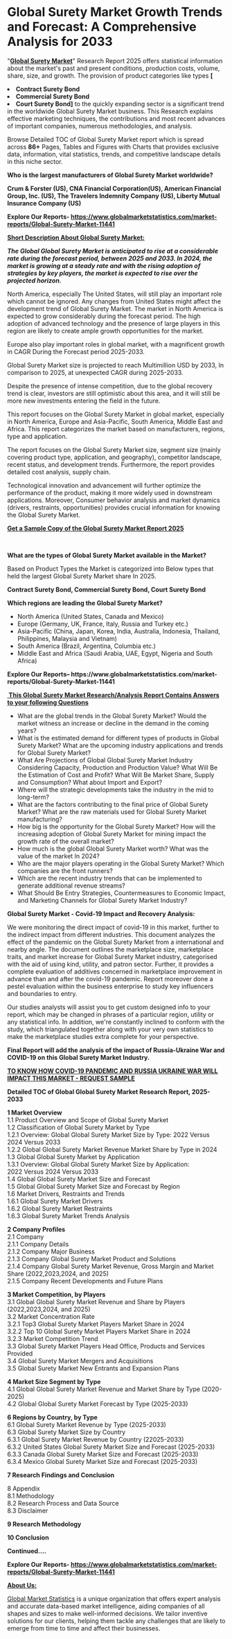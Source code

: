 <H1>Global Surety Market Growth Trends and Forecast: A Comprehensive Analysis for 2033</H1><p>"<strong><a href="https://www.globalmarketstatistics.com/market-reports/Global-Surety-Market-11441">Global Surety Market</a></strong>" Research Report 2025 offers statistical information about the market's past and present conditions, production costs, volume, share, size, and growth. The provision of product categories like types&nbsp;<strong>[<li>Contract Surety Bond<li>Commercial Surety Bond<li>Court Surety Bond]</strong>&nbsp;to the quickly expanding sector is a significant trend in the worldwide Global Surety Market business. This Research explains effective marketing techniques, the contributions and most recent advances of important companies, numerous methodologies, and analysis.</p><p>Browse Detailed TOC of Global Surety Market report which is spread across&nbsp;<strong>86+</strong>&nbsp;Pages, Tables and Figures with Charts that provides exclusive data, information, vital statistics, trends, and competitive landscape details in this niche sector.</p><p><strong>Who is the largest manufacturers of Global Surety Market worldwide?</strong></p><p><strong>Crum & Forster (US), CNA Financial Corporation(US), American Financial Group, Inc. (US), The Travelers Indemnity Company (US), Liberty Mutual Insurance Company (US)</strong></p><p><strong>Explore Our Reports-&nbsp;<a href="https://www.globalmarketstatistics.com/market-reports/Global-Surety-Market-11441">https://www.globalmarketstatistics.com/market-reports/Global-Surety-Market-11441</a></strong></p><p><strong><u>Short Description About Global Surety Market:</u></strong></p><p><strong><em>The Global Global Surety Market is anticipated to rise at a considerable rate during the forecast period, between 2025 and 2033. In 2024, the market is growing at a steady rate and with the rising adoption of strategies by key players, the market is expected to rise over the projected horizon.</em></strong></p><p>North America, especially The United States, will still play an important role which cannot be ignored. Any changes from United States might affect the development trend of Global Surety Market. The market in North America is expected to grow considerably during the forecast period. The high adoption of advanced technology and the presence of large players in this region are likely to create ample growth opportunities for the market.</p><p>Europe also play important roles in global market, with a magnificent growth in CAGR During the Forecast period 2025-2033.</p><p>Global Surety Market size is projected to reach Multimillion USD by 2033, In comparison to 2025, at unexpected CAGR during 2025-2033.</p><p>Despite the presence of intense competition, due to the global recovery trend is clear, investors are still optimistic about this area, and it will still be more new investments entering the field in the future.</p><p>This report focuses on the Global Surety Market in global market, especially in North America, Europe and Asia-Pacific, South America, Middle East and Africa. This report categorizes the market based on manufacturers, regions, type and application.</p><p>The report focuses on the Global Surety Market size, segment size (mainly covering product type, application, and geography), competitor landscape, recent status, and development trends. Furthermore, the report provides detailed cost analysis, supply chain.</p><p>Technological innovation and advancement will further optimize the performance of the product, making it more widely used in downstream applications. Moreover, Consumer behavior analysis and market dynamics (drivers, restraints, opportunities) provides crucial information for knowing the Global Surety Market.</p><p><strong><u>Get a Sample Copy of the Global Surety Market Report 2025</u></strong></p><p>&nbsp;</p><p><strong>What are the types of Global Surety Market available in the Market?</strong></p><p>Based on Product Types the Market is categorized into Below types that held the largest Global Surety Market share In 2025.</p><p><strong>Contract Surety Bond, Commercial Surety Bond, Court Surety Bond</strong></p><p><strong>Which regions are leading the Global Surety Market?</strong></p><ul><li>North America (United States, Canada and Mexico)</li><li>Europe (Germany, UK, France, Italy, Russia and Turkey etc.)</li><li>Asia-Pacific (China, Japan, Korea, India, Australia, Indonesia, Thailand, Philippines, Malaysia and Vietnam)</li><li>South America (Brazil, Argentina, Columbia etc.)</li><li>Middle East and Africa (Saudi Arabia, UAE, Egypt, Nigeria and South Africa)</li></ul><p><strong>Explore Our Reports&ndash;&nbsp;https://www.globalmarketstatistics.com/market-reports/Global-Surety-Market-11441</strong></p><p><strong><u>&nbsp;This Global Surety Market Research/Analysis Report Contains Answers to your following Questions</u></strong></p><ul><li>What are the global trends in the Global Surety Market? Would the market witness an increase or decline in the demand in the coming years?</li><li>What is the estimated demand for different types of products in Global Surety Market? What are the upcoming industry applications and trends for Global Surety Market?</li><li>What Are Projections of Global Global Surety Market Industry Considering Capacity, Production and Production Value? What Will Be the Estimation of Cost and Profit? What Will Be Market Share, Supply and Consumption? What about Import and Export?</li><li>Where will the strategic developments take the industry in the mid to long-term?</li><li>What are the factors contributing to the final price of Global Surety Market? What are the raw materials used for Global Surety Market manufacturing?</li><li>How big is the opportunity for the Global Surety Market? How will the increasing adoption of Global Surety Market for mining impact the growth rate of the overall market?</li><li>How much is the global Global Surety Market worth? What was the value of the market In 2024?</li><li>Who are the major players operating in the Global Surety Market? Which companies are the front runners?</li><li>Which are the recent industry trends that can be implemented to generate additional revenue streams?</li><li>What Should Be Entry Strategies, Countermeasures to Economic Impact, and Marketing Channels for Global Surety Market Industry?</li></ul><p><strong>Global Surety Market - Covid-19 Impact and Recovery Analysis:</strong></p><p>We were monitoring the direct impact of covid-19 in this market, further to the indirect impact from different industries. This document analyzes the effect of the pandemic on the Global Surety Market from a international and nearby angle. The document outlines the marketplace size, marketplace traits, and market increase for Global Surety Market industry, categorised with the aid of using kind, utility, and patron sector. Further, it provides a complete evaluation of additives concerned in marketplace improvement in advance than and after the covid-19 pandemic. Report moreover done a pestel evaluation within the business enterprise to study key influencers and boundaries to entry.</p><p>Our studies analysts will assist you to get custom designed info to your report, which may be changed in phrases of a particular region, utility or any statistical info. In addition, we're constantly inclined to conform with the study, which triangulated together along with your very own statistics to make the marketplace studies extra complete for your perspective.</p><p><strong>Final Report will add the analysis of the impact of Russia-Ukraine War and COVID-19 on this Global Surety Market Industry.</strong></p><p><strong><u><a href="https://www.globalmarketstatistics.com/market-reports/Global-Surety-Market-11441">TO KNOW HOW COVID-19 PANDEMIC AND RUSSIA UKRAINE WAR WILL IMPACT THIS MARKET - REQUEST SAMPLE</a></u></strong></p><p><strong>Detailed TOC of Global Global Surety Market Research Report, 2025-2033</strong></p><p><strong>1 Market Overview</strong><br /> 1.1 Product Overview and Scope of Global Surety Market<br /> 1.2 Classification of Global Surety Market by Type<br /> 1.2.1 Overview: Global Global Surety Market Size by Type: 2022&nbsp;Versus 2024 Versus 2033<br /> 1.2.2 Global Global Surety Market Revenue Market Share by Type in 2024<br /> 1.3 Global Global Surety Market by Application<br /> 1.3.1 Overview: Global Global Surety Market Size by Application: 2022&nbsp;Versus 2024 Versus 2033<br /> 1.4 Global Global Surety Market Size and Forecast<br /> 1.5 Global Global Surety Market Size and Forecast by Region<br /> 1.6 Market Drivers, Restraints and Trends<br /> 1.6.1 Global Surety Market Drivers<br /> 1.6.2 Global Surety Market Restraints<br /> 1.6.3 Global Surety Market Trends Analysis</p><p><strong>2 Company Profiles</strong><br /> 2.1 Company<br /> 2.1.1 Company Details<br /> 2.1.2 Company Major Business<br /> 2.1.3 Company Global Surety Market Product and Solutions<br /> 2.1.4 Company Global Surety Market Revenue, Gross Margin and Market Share (2022,2023,2024, and 2025)<br /> 2.1.5 Company Recent Developments and Future Plans</p><p><strong>3 Market Competition, by Players</strong><br /> 3.1 Global Global Surety Market Revenue and Share by Players (2022,2023,2024, and 2025)<br /> 3.2 Market Concentration Rate<br /> 3.2.1 Top3 Global Surety Market Players Market Share in 2024<br /> 3.2.2 Top 10 Global Surety Market Players Market Share in 2024<br /> 3.2.3 Market Competition Trend<br /> 3.3 Global Surety Market Players Head Office, Products and Services Provided<br /> 3.4 Global Surety Market Mergers and Acquisitions<br /> 3.5 Global Surety Market New Entrants and Expansion Plans</p><p><strong>4 Market Size Segment by Type</strong><br /> 4.1 Global Global Surety Market Revenue and Market Share by Type (2020-2025)<br /> 4.2 Global Global Surety Market Forecast by Type (2025-2033)</p><p><strong>6 Regions by Country, by Type</strong><br /> 6.1 Global Surety Market Revenue by Type (2025-2033)<br /> 6.3 Global Surety Market Size by Country<br /> 6.3.1 Global Surety Market Revenue by Country (22025-2033)<br /> 6.3.2 United States Global Surety Market Size and Forecast (2025-2033)<br /> 6.3.3 Canada Global Surety Market Size and Forecast (2025-2033)<br /> 6.3.4 Mexico Global Surety Market Size and Forecast (2025-2033)</p><p><strong>7 Research Findings and Conclusion</strong></p><p>8 Appendix<br /> 8.1 Methodology<br /> 8.2 Research Process and Data Source<br /> 8.3 Disclaimer</p><p><strong>9 Research Methodology</strong></p><p><strong>10 Conclusion</strong></p><p><strong>Continued&hellip;.</strong></p><p><strong>Explore Our Reports-&nbsp;<a href="https://www.globalmarketstatistics.com/market-reports/Global-Surety-Market-11441">https://www.globalmarketstatistics.com/market-reports/Global-Surety-Market-11441</a></strong></p><p><strong><u>About Us:</u></strong></p><p><a href="https://www.globalmarketstatistics.com/">Global Market Statistics</a> is a unique organization that offers expert analysis and accurate data-based market intelligence, aiding companies of all shapes and sizes to make well-informed decisions. We tailor inventive solutions for our clients, helping them tackle any challenges that are likely to emerge from time to time and affect their businesses.</p><p>&nbsp;</p>
